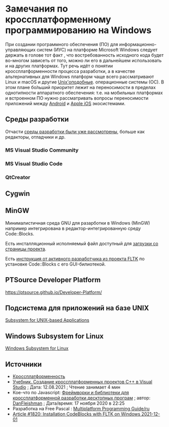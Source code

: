 # Замечания по кроссплатформенному программированию на Windows

При создании программного обеспечения (ПО)
для информационно-управляющих систем (ИУС) на платформе Microsoft Windows
следует держать в голове тот факт , что востребованность исходного кода будет во-многом
зависеть от того, можно ли его в дальнейшем использовать и на других платформах.
Тут речь идёт о понятии кроссплатформенности процесса разработки, а в качестве альтернативных
для Windows платформ чаще всего рассматривают Linux и macOS и другие
[Unix'оподобные](https://ru.wikipedia.org/wiki/Unix-%D0%BF%D0%BE%D0%B4%D0%BE%D0%B1%D0%BD%D0%B0%D1%8F_%D0%BE%D0%BF%D0%B5%D1%80%D0%B0%D1%86%D0%B8%D0%BE%D0%BD%D0%BD%D0%B0%D1%8F_%D1%81%D0%B8%D1%81%D1%82%D0%B5%D0%BC%D0%B0).
операционные системы (ОС).
В этом плане бо́льший приоритет лежит на переносимости в пределах однотипности аппаратного обеспечения: т.е. на мобильных
платформах и встроенном ПО нужно рассматривать вопросы переносимости приложений между
[Android](https://ru.wikipedia.org/wiki/Android)
и [Apple iOS](https://ru.wikipedia.org/wiki/IOS) экосистемами.

## Среды разработки

Отчасти [среды разработки были уже рассмотрены](),
больше как редакторы, отладчики и др.

### MS Visual Studio Community

### MS Visual Studio Code

### QtCreator


## Cygwin

## MinGW

Минималистичная среда GNU для разарботки в Windows (MinGW)
например интегрирована в редактор-интегрированную среду Code::Blocks.

Есть инсталляционный исполняемый файл доступный для
[загрузки со страницы проекта](https://www.codeblocks.org/downloads/binaries/).

Есть [инструкция от активного разработчика из проекта FLTK](https://www.fltk.org/articles.php?L1820)
по установке Code::Blocks с его GUI-билиотекой.

## PTSource Developer Platform

https://ptsource.github.io/Developer-Platform/

## Подсистема для приложений на базе UNIX

[Subsystem for UNIX-based Applications](https://ru.wikipedia.org/wiki/%D0%9F%D0%BE%D0%B4%D1%81%D0%B8%D1%81%D1%82%D0%B5%D0%BC%D0%B0_%D0%B4%D0%BB%D1%8F_%D0%BF%D1%80%D0%B8%D0%BB%D0%BE%D0%B6%D0%B5%D0%BD%D0%B8%D0%B9_%D0%BD%D0%B0_%D0%B1%D0%B0%D0%B7%D0%B5_UNIX)

## Windows Subsystem for Linux

[Windows Subsystem for Linux](https://ru.wikipedia.org/wiki/Windows_Subsystem_for_Linux)


## Источники

* [Кроссплатформенность](https://ru.wikipedia.org/wiki/%D0%9A%D1%80%D0%BE%D1%81%D1%81%D0%BF%D0%BB%D0%B0%D1%82%D1%84%D0%BE%D1%80%D0%BC%D0%B5%D0%BD%D0%BD%D0%BE%D1%81%D1%82%D1%8C)
* [Учебник. Создание кроссплатформенных проектов C++ в Visual Studio](https://docs.microsoft.com/ru-ru/cpp/build/get-started-linux-cmake?view=msvc-160&viewFallbackFrom=vs-2019) ; Дата: 12.08.2021 ; Чтение занимает 4 мин
* Кое-что по Javascript: [Фреймворки и библиотеки для кроссплатформенной разработки десктопных програм](https://habr.com/ru/post/528614/) ; автор: [DanFleishman](https://habr.com/ru/users/DanFleishman/) ; Дата/время: 17 ноября 2020 в 22:25
* Разработка на Free Pascal : [Multiplatform Programming Guide/ru](https://wiki.lazarus.freepascal.org/Multiplatform_Programming_Guide/ru)
* [Article #1820: Installation CodeBlocks with FLTK on Windows 2021-12-01](https://www.fltk.org/articles.php?L1820)


